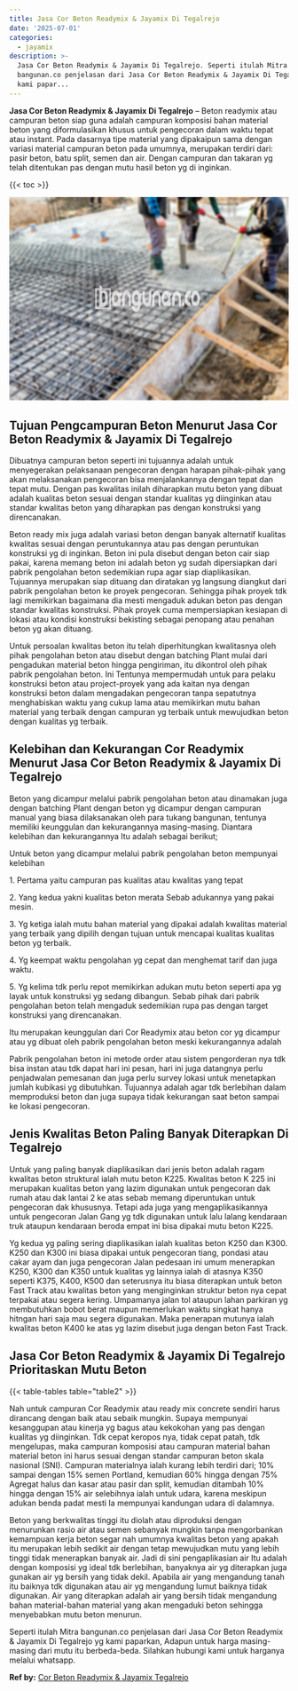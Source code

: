 ```yaml
---
title: Jasa Cor Beton Readymix & Jayamix Di Tegalrejo
date: '2025-07-01'
categories:
  - jayamix
description: >-
  Jasa Cor Beton Readymix & Jayamix Di Tegalrejo. Seperti itulah Mitra
  bangunan.co penjelasan dari Jasa Cor Beton Readymix & Jayamix Di Tegalrejo yg
  kami papar...
---
```


**Jasa Cor Beton Readymix & Jayamix Di Tegalrejo** – Beton readymix atau campuran beton siap guna adalah campuran komposisi bahan material beton yang diformulasikan khusus untuk pengecoran dalam waktu tepat atau instant. Pada dasarnya tipe material yang dipakaipun sama dengan variasi material campuran beton pada umumnya, merupakan terdiri dari: pasir beton, batu split, semen dan air. Dengan campuran dan takaran yg telah ditentukan pas dengan mutu hasil beton yg di inginkan.

{{< toc >}}

![Jasa Cor Beton Readymix & Jayamix Di Tegalrejo](/images/jasa-cor-readymix-56.png)

## Tujuan Pengcampuran Beton Menurut Jasa Cor Beton Readymix & Jayamix Di Tegalrejo

Dibuatnya campuran beton seperti ini tujuannya adalah untuk menyegerakan pelaksanaan pengecoran dengan harapan pihak-pihak yang akan melaksanakan pengecoran bisa menjalankannya dengan tepat dan tepat mutu. Dengan pas kwalitas inilah diharapkan mutu beton yang dibuat adalah kualitas beton sesuai dengan standar kualitas yg diinginkan atau standar kwalitas beton yang diharapkan pas dengan konstruksi yang direncanakan.

Beton ready mix juga adalah variasi beton dengan banyak alternatif kualitas kwalitas sesuai dengan peruntukannya atau pas dengan peruntukan konstruksi yg di inginkan. Beton ini pula disebut dengan beton cair siap pakai, karena memang beton ini adalah beton yg sudah dipersiapkan dari pabrik pengolahan beton sedemikian rupa agar siap diaplikasikan. Tujuannya merupakan siap dituang dan diratakan yg langsung diangkut dari pabrik pengolahan beton ke proyek pengecoran. Sehingga pihak proyek tdk lagi memikirkan bagaimana dia mesti mengaduk adukan beton pas dengan standar kwalitas konstruksi. Pihak proyek cuma mempersiapkan kesiapan di lokasi atau kondisi konstruksi bekisting sebagai penopang atau penahan beton yg akan dituang.

Untuk persoalan kwalitas beton itu telah diperhitungkan kwalitasnya oleh pihak pengolahan beton atau disebut dengan batching Plant mulai dari pengadukan material beton hingga pengiriman, itu dikontrol oleh pihak pabrik pengolahan beton. Ini Tentunya mempermudah untuk para pelaku konstruksi beton atau project-proyek yang ada kaitan nya dengan konstruksi beton dalam mengadakan pengecoran tanpa sepatutnya menghabiskan waktu yang cukup lama atau memikirkan mutu bahan material yang terbaik dengan campuran yg terbaik untuk mewujudkan beton dengan kualitas yg terbaik.

## Kelebihan dan Kekurangan Cor Readymix Menurut Jasa Cor Beton Readymix & Jayamix Di Tegalrejo

Beton yang dicampur melalui pabrik pengolahan beton atau dinamakan juga dengan batching Plant dengan beton yg dicampur dengan campuran manual yang biasa dilaksanakan oleh para tukang bangunan, tentunya memiliki keunggulan dan kekurangannya masing-masing. Diantara kelebihan dan kekurangannya Itu adalah sebagai berikut;

Untuk beton yang dicampur melalui pabrik pengolahan beton mempunyai kelebihan

1\. Pertama yaitu campuran pas kualitas atau kwalitas yang tepat

2\. Yang kedua yakni kualitas beton merata Sebab adukannya yang pakai mesin.

3\. Yg ketiga ialah mutu bahan material yang dipakai adalah kwalitas material yang terbaik yang dipilih dengan tujuan untuk mencapai kualitas kualitas beton yg terbaik.

4\. Yg keempat waktu pengolahan yg cepat dan menghemat tarif dan juga waktu.

5\. Yg kelima tdk perlu repot memikirkan adukan mutu beton seperti apa yg layak untuk konstruksi yg sedang dibangun. Sebab pihak dari pabrik pengolahan beton telah mengaduk sedemikian rupa pas dengan target konstruksi yang direncanakan.

Itu merupakan keunggulan dari Cor Readymix atau beton cor yg dicampur atau yg dibuat oleh pabrik pengolahan beton meski kekurangannya adalah

Pabrik pengolahan beton ini metode order atau sistem pengorderan nya tdk bisa instan atau tdk dapat hari ini pesan, hari ini juga datangnya perlu penjadwalan pemesanan dan juga perlu survey lokasi untuk menetapkan jumlah kubikasi yg dibutuhkan. Tujuannya adalah agar tdk berlebihan dalam memproduksi beton dan juga supaya tidak kekurangan saat beton sampai ke lokasi pengecoran.

## Jenis Kwalitas Beton Paling Banyak Diterapkan Di Tegalrejo

Untuk yang paling banyak diaplikasikan dari jenis beton adalah ragam kwalitas beton struktural ialah mutu beton K225. Kwalitas beton K 225 ini merupakan kualitas beton yang lazim digunakan untuk pengecoran dak rumah atau dak lantai 2 ke atas sebab memang diperuntukan untuk pengecoran dak khususnya. Tetapi ada juga yang mengaplikasikannya untuk pengecoran Jalan Gang yg tdk digunakan untuk lalu lalang kendaraan truk ataupun kendaraan beroda empat ini bisa dipakai mutu beton K225.

Yg kedua yg paling sering diaplikasikan ialah kualitas beton K250 dan K300. K250 dan K300 ini biasa dipakai untuk pengecoran tiang, pondasi atau cakar ayam dan juga pengecoran Jalan pedesaan ini umum menerapkan K250, K300 dan K350 untuk kualitas yg lainnya ialah di atasnya K350 seperti K375, K400, K500 dan seterusnya itu biasa diterapkan untuk beton Fast Track atau kwalitas beton yang menginginkan struktur beton nya cepat terpakai atau segera kering. Umpamanya jalan tol ataupun lahan parkiran yg membutuhkan bobot berat maupun memerlukan waktu singkat hanya hitngan hari saja mau segera digunakan. Maka penerapan mutunya ialah kwalitas beton K400 ke atas yg lazim disebut juga dengan beton Fast Track.

## Jasa Cor Beton Readymix & Jayamix Di Tegalrejo Prioritaskan Mutu Beton

{{< table-tables table="table2" >}}

Nah untuk campuran Cor Readymix atau ready mix concrete sendiri harus dirancang dengan baik atau sebaik mungkin. Supaya mempunyai kesanggupan atau kinerja yg bagus atau kekokohan yang pas dengan kualitas yg diinginkan. Tdk cepat keropos nya, tidak cepat patah, tdk mengelupas, maka campuran komposisi atau campuran material bahan material beton ini harus sesuai dengan standar campuran beton skala nasional (SNI). Campuran materialnya ialah kurang lebih terdiri dari; 10% sampai dengan 15% semen Portland, kemudian 60% hingga dengan 75% Agregat halus dan kasar atau pasir dan split, kemudian ditambah 10% hingga dengan 15% air selebihnya ialah untuk udara, karena meskipun adukan benda padat mesti Ia mempunyai kandungan udara di dalamnya.

Beton yang berkwalitas tinggi itu diolah atau diproduksi dengan menurunkan rasio air atau semen sebanyak mungkin tanpa mengorbankan kemampuan kerja beton segar nah umumnya kwalitas beton yang apakah itu merupakan lebih sedikit air dengan tetap mewujudkan mutu yang lebih tinggi tidak menerapkan banyak air. Jadi di sini pengaplikasian air Itu adalah dengan komposisi yg ideal tdk berlebihan, banyaknya air yg diterapkan juga gunakan air yg bersih yang tidak dekil. Apabila air yang mengandung tanah itu baiknya tdk digunakan atau air yg mengandung lumut baiknya tidak digunakan. Air yang diterapkan adalah air yang bersih tidak mengandung bahan material-bahan material yang akan mengaduki beton sehingga menyebabkan mutu beton menurun.

Seperti itulah Mitra bangunan.co penjelasan dari Jasa Cor Beton Readymix & Jayamix Di Tegalrejo yg kami paparkan, Adapun untuk harga masing-masing dari mutu itu berbeda-beda. Silahkan hubungi kami untuk harganya melalui whatsapp.

**Ref by:** [Cor Beton Readymix & Jayamix Tegalrejo](https://id.wikipedia.org/wiki/Cor)
